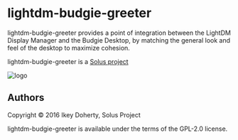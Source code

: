 lightdm-budgie-greeter
======================

lightdm-budgie-greeter provides a point of integration between the LightDM
Display Manager and the Budgie Desktop, by matching the general look and
feel of the desktop to maximize cohesion.

lightdm-budgie-greeter is a [Solus project](https://solus-project.com/)

![logo](https://build.solus-project.com/logo.png)


Authors
-------

Copyright © 2016 Ikey Doherty, Solus Project

lightdm-budgie-greeter is available under the terms of the GPL-2.0 license.

